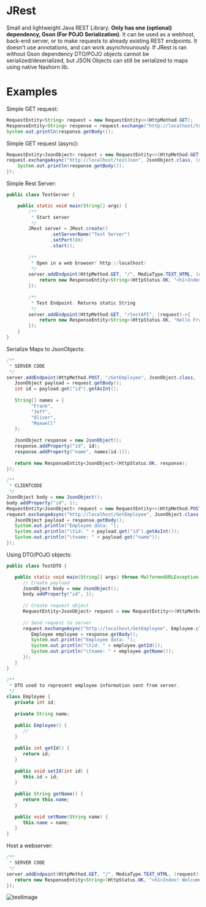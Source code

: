 # JRest
Small and lightweight Java REST Library. **Only has one (optional) dependency, Gson (For POJO Serialization)**. It can be used as a webhost, back-end server, or to make requests to already existing REST endpoints. It doesn't use annotations, and can work asynchrounously. If JRest is ran without Gson dependency DTO/POJO objects cannot be serialized/deserialized, but JSON Objects can still be serialized to maps using native Nashorn lib.

# Examples
Simple GET request:
```java
RequestEntity<String> request = new RequestEntity<>(HttpMethod.GET);
ResponseEntity<String> response = request.exchange("http://localhost/testAPI", String.class);
System.out.println(response.getBody());
```

Simple GET request (async):
```java
RequestEntity<JsonObject> request = new RequestEntity<>(HttpMethod.GET);
request.exchangeAsync("http://localhost/testJson", JsonObject.class, (response)->{
	System.out.println(response.getBody());
});
```

Simple Rest Server:
```java
public class TestServer {

	public static void main(String[] args) {
		/**
		 * Start server
		 */
		JRest server = JRest.create()
				.setServerName("Test Server")
				.setPort(80)
				.start();
		
		/**
		 * Open in a web browser! http://localhost/
		 */		
		server.addEndpoint(HttpMethod.GET, "/", MediaType.TEXT_HTML, (request)->{
			return new ResponseEntity<String>(HttpStatus.OK, "<h1>Index! Welcome to JREST!</h1>");
		});
		
		/**
		 * Test Endpoint. Returns static String
		 */
		server.addEndpoint(HttpMethod.GET, "/testAPI", (request)->{
			return new ResponseEntity<String>(HttpStatus.OK, "Hello From Server!");
		});
	}
}
```

Serialize Maps to JsonObjects:
```Java
/**
 * SERVER CODE
 */
server.addEndpoint(HttpMethod.POST, "/GetEmployee", JsonObject.class, (request)->{
   JsonObject payload = request.getBody();
   int id = payload.get("id").getAsInt();
   
   String[] names = {
         "Frank",
         "Jeff",
         "Oliver",
         "Maxwell"
   };
   
   JsonObject response = new JsonObject();
   response.addProperty("id", id);
   response.addProperty("name", names[id-1]);
   
   return new ResponseEntity<JsonObject>(HttpStatus.OK, response);
});

/**
 * CLIENTCODE
 */
JsonObject body = new JsonObject();
body.addProperty("id", 1);
RequestEntity<JsonObject> request = new RequestEntity<>(HttpMethod.POST, body);
request.exchangeAsync("http://localhost/GetEmployee", JsonObject.class, (response)->{
   JsonObject payload = response.getBody();
   System.out.println("Employee data: ");
   System.out.println("\tid: " + payload.get("id").getAsInt());
   System.out.println("\tname: " + payload.get("name"));
});
```

Using DTO/POJO objects:
```Java
public class TestDTO {

   public static void main(String[] args) throws MalformedURLException, IOException {
      // Create payload
      JsonObject body = new JsonObject();
      body.addProperty("id", 1);
      
      // Create request object
      RequestEntity<JsonObject> request = new RequestEntity<>(HttpMethod.POST, body);
      
      // Send request to server
      request.exchangeAsync("http://localhost/GetEmployee", Employee.class, (response)->{
         Employee employee = response.getBody();
         System.out.println("Employee data: ");
         System.out.println("\tid: " + employee.getId());
         System.out.println("\tname: " + employee.getName());
      });
   }
}

/**
 * DTO used to represent employee information sent from server.
 */
class Employee {
   private int id;
   
   private String name;
   
   public Employee() {
      //
   }
   
   public int getId() {
      return id;
   }
   
   public void setId(int id) {
      this.id = id;
   }
   
   public String getName() {
      return this.name;
   }
   
   public void setName(String name) {
      this.name = name;
   }
}
```

Host a webserver:
```Java
/**
 * SERVER CODE
 */
server.addEndpoint(HttpMethod.GET, "/", MediaType.TEXT_HTML, (request)->{
   return new ResponseEntity<String>(HttpStatus.OK, "<h1>Index! Welcome to JREST!</h1>");
});
```
![testImage](https://i.imgur.com/jrYyeFv.png)
